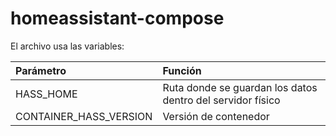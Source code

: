 # homeassistant-compose

El archivo usa las variables:

|  Parámetro                    |   Función                                                     |
|:------------------------------|:--------------------------------------------------------------|
| HASS_HOME                     | Ruta donde se guardan los datos dentro del servidor físico    |
| CONTAINER_HASS_VERSION        | Versión de contenedor                                         |